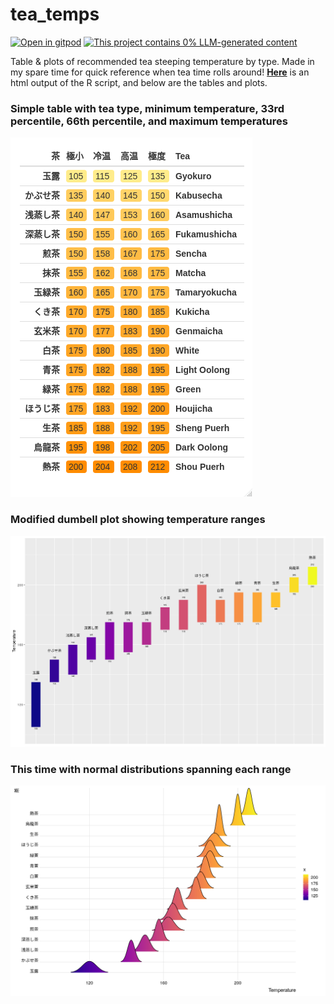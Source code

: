 # tea_temps
[![Open in gitpod](https://gitpod.io/button/open-in-gitpod.svg)](https://gitpod.io/#https://github.com/ryancahildebrandt/tea_temps)
[![This project contains 0% LLM-generated content](https://brainmade.org/88x31-dark.png)](https://brainmade.org/)

Table & plots of recommended tea steeping temperature by type. Made in my spare time for quick reference when tea time rolls around! [**Here**](https://github.com/ryancahildebrandt/tea_temps/blob/master/temps.html) is an html output of the R script, and below are the tables and plots.

### Simple table with tea type, minimum temperature, 33rd percentile, 66th percentile, and maximum temperatures

![Temperature Table with English Names](/eng.temps.png)

### Modified dumbell plot showing temperature ranges

![Temperature Table](/dumbell.png)

### This time with normal distributions spanning each range

![Temperature Table](/curves.png)
